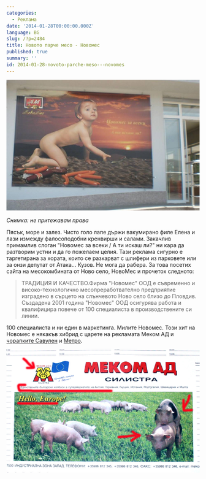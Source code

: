 ```yaml
---
categories:
  - Реклама
date: '2014-01-28T00:00:00.000Z'
language: BG
slug: /?p=2484
title: Новото парче месо - Новомес
published: true
summary: ''
id: 2014-01-28-novoto-parche-meso---novomes
---
```


![1606448_10202974923676451_1179632306_o](https://raw.githubusercontent.com/kirilchristov/blog_images/main/2014/01/1606448_10202974923676451_1179632306_o.jpg)

 _Снимка: не притежавам права_


Пясък, море и залез. Чисто голо лапе държи вакумирано филе Елена и лази измежду фалосоподобни кренвирши и салами. Закачлив примамлив слоган "Новомес за всеки / А ти искаш ли?" ни кара да разтворим устни и да го пожелаем целия. Тази реклама сигурно е таргетирана за хората, които се разкарват с шлифери из парковете или за онзи депутат от Атака... Кузов. Не мога да рабера. За това посетих сайта на месокомбината от Ново село, НовоМес и прочетох следното:

> ТРАДИЦИЯ И КАЧЕСТВО.Фирма "Новомес" ООД е съвременно и високо-технологично месопреработвателно предприятие изградено в сърцето на слънчевото Ново село близо до Пловдив. Създадена 2001 година "Новомес" ООД осигурява работа и квалифицира повече от 100 специалиста в производствените си линии.

100 специалиста и ни един в маркетинга. Милите Новомес. Този хит на Новомес е някакъв хибрид с царете на рекламата Меком АД и [чорапките Савулен](http://kiro.bg/?p=2149) и [Метро](http://kiro.bg/?p=2442 "ВзЕми т’ва вдъхновение!"). 

![08-02-07-prase-mid](https://raw.githubusercontent.com/kirilchristov/blog_images/main/2014/01/08-02-07-prase-mid.jpg)
